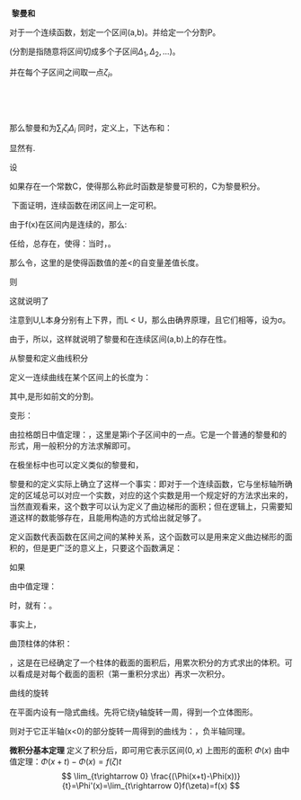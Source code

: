 ​
**黎曼和**

对于一个连续函数，划定一个区间(a,b)。并给定一个分割P。

(分割是指随意将区间切成多个子区间$\Delta_1,\Delta_2,...$)。

并在每个子区间之间取一点$\zeta_i$。

 

 

那么黎曼和为$\sum_i \zeta_i \Delta_i$
同时，定义上，下达布和：



显然有.

设

如果存在一个常数C​​​​，使得那么称此时函数是黎曼可积的，C为黎曼积分。

 下面证明，连续函数在闭区间上一定可积。

由于f(x)在区间内是连续的，那么:

任给，总存在，使得：当时，。

那么令，这里的是使得函数值的差<的自变量差值长度。

则



这就说明了

注意到U,L本身分别有上下界，而L < U，那么由确界原理，且它们相等，设为σ。

由于​​​​​​​，所以，这样就说明了黎曼和在连续区间(a,b)上的存在性。

从黎曼和定义曲线积分

定义一连续曲线在某个区间上的长度为：

其中,是形如前文的分割。

变形：

由拉格朗日中值定理：，这里是第i个子区间中的一点。它是一个普通的黎曼和的形式，用一般积分的方法求解即可。

在极坐标中也可以定义类似的黎曼和，

黎曼和的定义实际上确立了这样一个事实：即对于一个连续函数，它与坐标轴所确定的区域总可以对应一个实数，对应的这个实数是用一个规定好的方法求出来的，当然直观看来，这个数字可以认为定义了曲边梯形的面积；但在逻辑上，只需要知道这样的数能够存在，且能用构造的方式给出就足够了。

定义函数代表函数在区间之间的某种关系，这个函数可以是用来定义曲边梯形的面积的，但是更广泛的意义上，只要这个函数满足：

如果

由中值定理：



时，就有：。

事实上，

曲顶柱体的体积：

，这是在已经确定了一个柱体的截面的面积后，用累次积分的方式求出的体积。可以看成是对每个截面的面积（第一重积分求出）再求一次积分。

曲线的旋转

在平面内设有一隐式曲线。先将它绕y轴旋转一周，得到一个立体图形。

则对于它正半轴(x<0)的部分旋转一周得到的曲线为：，负半轴同理。

​**微积分基本定理**
定义了积分后，即可用它表示区间$(0,x)$ 上图形的面积 $\Phi(x)$
由中值定理：$\Phi(x+t)-\Phi(x)=f(\zeta)t$
$$
\lim_{t\rightarrow 0} \frac{(\Phi(x+t)-\Phi(x))}{t}=\Phi'(x)=\lim_{t\rightarrow 0}f(\zeta)=f(x)
$$